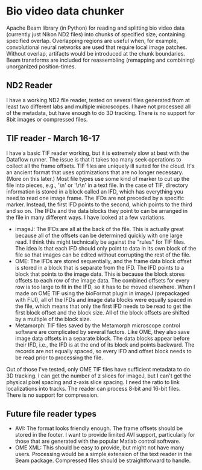 # Bio video data chunker
Apache Beam library (in Python) for reading and splitting bio video data (currently just Nikon ND2 files) into chunks of specified size, containing specified overlap. Overlapping regions are useful when, for example, convolutional neural networks are used that require local image patches. Without overlap, artifacts would be introduced at the chunk boundaries. Beam transforms are included for reassembling (remapping and combining) unorganized position-times.

## ND2 Reader
I have a working ND2 file reader, tested on several files generated from at least two different labs and multiple microscopes. I have not processed all of the metadata, but have enough to do 3D tracking. There is no support for 8bit images or compressed files.

## TIF reader - March 16-17
I have a basic TIF reader working, but it is extremely slow at best with the Dataflow runner. The issue is that it takes too many seek operations to collect all the frame offsets. TIF files are uniquely ill suited for the cloud. It's an ancient format that uses optimizations that are no longer necessary. (More on this later.) Most file types use some kind of marker to cut up the file into pieces, e.g., '\n' or '\r\n' in a text file. In the case of TIF, directory information is stored in a block called an IFD, which has everything you need to read one image frame. The IFDs are not preceded by a specific marker. Instead, the first IFD points to the second, which points to the third and so on. The IFDs and the data blocks they point to can be arranged in the file in many different ways. I have looked at a few variations.
  - imageJ: The IFDs are all at the back of the file. This is actually great because all of the offsets can be determined quickly with one large read. I think this might technically be against the "rules" for TIF files. The idea is that each IFD should only point to data in its own block of the file so that images can be edited without corrupting the rest of the file.
  - OME: The IFDs are stored sequentially, and the frame data block offset is stored in a block that is separate from the IFD. The IFD points to a block that points to the image data. This is because the block stores offsets to each row of the image data. The combined offsets for every row is too large to fit in the IFD, so it has to be moved elsewhere. When I made on OME TIF using the bioFormat plugin in imageJ (prepackaged with FIJI), all of the IFDs and image data blocks were equally spaced in the file, which means that only the first IFD needs to be read to get the first block offset and the block size. All of the block offsets are shifted by a multiple of the block size.
  - Metamorph: TIF files saved by the Metamorph microscope control software are complicated by several factors. Like OME, they also save image data offsets in a separate block. The data blocks appear before their IFD, i.e., the IFD is at the end of its block and points backward. The records are not equally spaced, so every IFD and offset block needs to be read prior to processing the file.

Out of those I've tested, only OME TIF files have sufficient metadata to do 3D tracking. I can get the number of z slices for imageJ, but I can't get the physical pixel spacing and z-axis slice spacing. I need the ratio to link localizations into tracks. The reader can process 8-bit and 16-bit files. There is no support for compression.

## Future file reader types
  - AVI: The format looks friendly enough. The frame offsets should be stored in the footer. I want to provide limited AVI support, particularly for those that are generated with the popular Matlab control software.
  - OME XML: This should be easy to provide, but might not have many users. Processing would be a simple extension of the text reader in the Beam package. Compressed files should be straightforward to handle.
